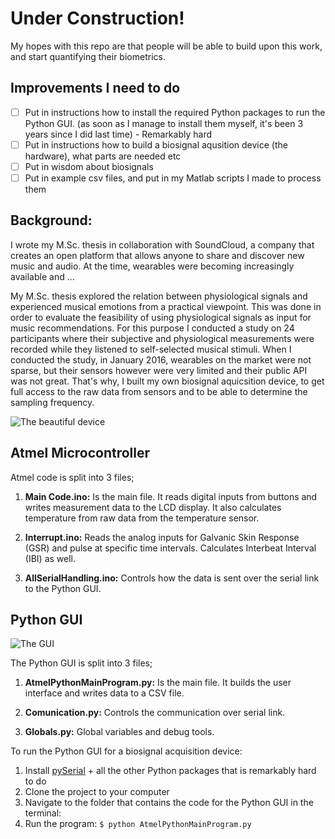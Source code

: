 # Under Construction!

My hopes with this repo are that people will be able to build upon this work, and start quantifying their biometrics.

## Improvements I need to do
- [ ] Put in instructions how to install the required Python packages to run the Python GUI. (as soon as I manage to install them myself, it's been 3 years since I did last time) - Remarkably hard
- [ ] Put in instructions how to build a biosignal aqusition device (the hardware), what parts are needed etc
- [ ] Put in wisdom about biosignals 
- [ ] Put in example csv files, and put in my Matlab scripts I made to process them

## Background: 
I wrote my M.Sc. thesis in collaboration with SoundCloud, a company that creates an open platform that allows anyone to share and discover new music and audio. At the time, wearables were becoming increasingly available and ...

My M.Sc. thesis explored the relation between physiological signals and experienced musical emotions from a practical viewpoint. This was done in order to evaluate the feasibility of using physiological signals as input for music recommendations. For this purpose I conducted a study on 24 participants where their subjective and physiological measurements were recorded while they listened to self-selected musical stimuli. When I conducted the study, in January 2016, wearables on the market were not sparse, but their sensors however were very limited and their public API was not great. That's why, I built my own biosignal aquicsition device, to get full access to the raw data from sensors and to be able to determine the sampling frequency. 

![The beautiful device](https://user-images.githubusercontent.com/6841437/42059438-6168bb36-7b1b-11e8-8f8c-811e8cdc0b79.png)

## Atmel Microcontroller 
Atmel code is split into 3 files;

1. **Main Code.ino:** Is the main file. It reads digital inputs from buttons and writes measurement data to the LCD display. It also calculates temperature from raw data from the temperature sensor. 

2. **Interrupt.ino:** Reads the analog inputs for Galvanic Skin Response (GSR) and pulse at specific time intervals. Calculates Interbeat Interval (IBI) as well.

3. **AllSerialHandling.ino:** Controls how the data is sent over the serial link to the Python GUI.

## Python GUI
![The GUI](https://user-images.githubusercontent.com/6841437/42060712-a5e90dca-7b1f-11e8-80dc-63f47b8d02b0.png)

The Python GUI is split into 3 files; 

1. **AtmelPythonMainProgram.py:** Is the main file. It builds the user interface and writes data to a CSV file.

2. **Comunication.py:** Controls the communication over serial link.

3. **Globals.py:** Global variables and debug tools.

To run the Python GUI for a biosignal acquisition device:
1. Install [pySerial](http://pyserial.readthedocs.io/en/latest/pyserial.html) + all the other Python packages that is remarkably hard to do
2. Clone the project to your computer
3. Navigate to the folder that contains the code for the Python GUI in the terminal: 
4. Run the program: `$ python AtmelPythonMainProgram.py`
